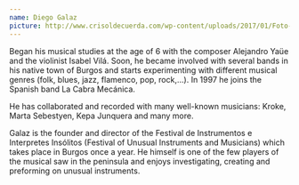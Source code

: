 ```yaml
---
name: Diego Galaz
picture: http://www.crisoldecuerda.com/wp-content/uploads/2017/01/Foto-Diego-ancho-123-nav.jpg
---
```


Began his musical studies at the age of 6 with the composer Alejandro Yaüe and the violinist Isabel Vilá. Soon, he became involved with several bands in his native town of Burgos and starts experimenting with different musical genres (folk, blues, jazz, flamenco, pop, rock,…). In 1997 he joins the Spanish band La Cabra Mecánica.

He has collaborated and recorded with many well-known musicians: Kroke, Marta Sebestyen, Kepa Junquera and many more.

Galaz is the founder and director of the Festival de Instrumentos e Interpretes Insólitos (Festival of Unusual Instruments and Musicians) which takes place in Burgos once a year. He himself is one of the few players of the musical saw in the peninsula and enjoys investigating, creating and preforming on unusual instruments.
